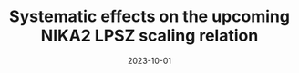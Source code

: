 ---
title: "Systematic effects on the upcoming NIKA2 LPSZ scaling relation"
collection: "publications"
category: "co_procs"
permalink: /publications/2023arXiv231001263M
link: https://ui.adsabs.harvard.edu/abs/2023arXiv231001263M/abstract
date: 2023-10-01
venue: "arXiv e-prints"
citation: "Moyer-Anin, A., Adam, R., Ade, P., et al. (2023), arXiv e-prints, arXiv:2310.01263."
---